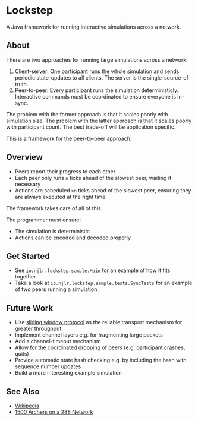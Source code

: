 # Lockstep
A Java framework for running interactive simulations across a network. 

## About

There are two approaches for running large simulations across a network: 

 1. Client-server: One participant runs the whole simulation and sends periodic state-updates to all clients. The server is the single-source-of-truth. 
 2. Peer-to-peer: Every participant runs the simulation deterministicly. Interactive commands must be coordinated to ensure everyone is in-sync. 

The problem with the former approach is that it scales poorly with simulation size. The problem with the latter approach is that it scales poorly with participant count. The best trade-off will be application specific. 

This is a framework for the peer-to-peer approach. 

## Overview

 * Peers report their progress to each other
 * Each peer only runs `n` ticks ahead of the slowest peer, waiting if necessary
 * Actions are scheduled `>n` ticks ahead of the slowest peer, ensuring they are always executed at the right time
 
The framework takes care of all of this. 

The programmer must ensure: 

 * The simulation is deterministic
 * Actions can be encoded and decoded properly

## Get Started

 * See `io.njlr.lockstep.sample.Main` for an example of how it fits together. 
 * Take a look at `io.njlr.lockstep.sample.tests.SyncTests` for an example of two peers running a simulation. 

## Future Work

 * Use [sliding window protocol](https://en.wikipedia.org/wiki/Sliding_window_protocol) as the reliable transport mechanism for greater throughput 
 * Implement channel layers e.g. for fragmenting large packets
 * Add a channel-timeout mechanism 
 * Allow for the coordinated dropping of peers (e.g. participant crashes, quits)
 * Provide automatic state hash checking e.g. by including the hash with sequence number updates
 * Build a more interesting example simulation

## See Also

 * [Wikipedia](https://en.wikipedia.org/wiki/Lockstep_protocol)
 * [1500 Archers on a 288 Network](http://www.gamasutra.com/view/feature/131503/1500_archers_on_a_288_network_.php)



